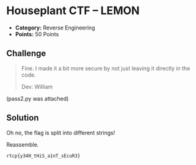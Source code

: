 # Houseplant CTF – LEMON

* **Category:** Reverse Engineering
* **Points:** 50 Points

## Challenge

> Fine. I made it a bit more secure by not just leaving it directly in the code.
> 
> Dev: William

(pass2.py was attached)

## Solution

Oh no, the flag is split into different strings!

Reassemble.


```
rtcp{y34H_tHiS_a1nT_sEcuR3}
```
